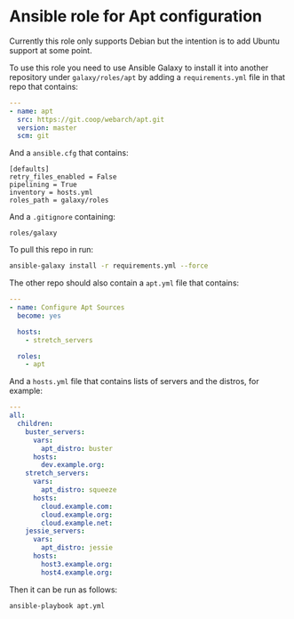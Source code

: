 # Ansible role for Apt configuration

Currently this role only supports Debian but the intention is to add Ubuntu support at some point.

To use this role you need to use Ansible Galaxy to install it into another repository under `galaxy/roles/apt` by adding a `requirements.yml` file in that repo that contains:

```yml
---
- name: apt
  src: https://git.coop/webarch/apt.git
  version: master
  scm: git
```

And a `ansible.cfg` that contains:

```
[defaults]
retry_files_enabled = False
pipelining = True
inventory = hosts.yml
roles_path = galaxy/roles

```

And a `.gitignore` containing:

```
roles/galaxy
```

To pull this repo in run:

```bash
ansible-galaxy install -r requirements.yml --force 
```

The other repo should also contain a `apt.yml` file that contains:

```yml
---
- name: Configure Apt Sources
  become: yes

  hosts:
    - stretch_servers

  roles:
    - apt
```

And a `hosts.yml` file that contains lists of servers and the distros, for example:

```yml
---
all:
  children:
    buster_servers:
      vars:
        apt_distro: buster
      hosts:
        dev.example.org:
    stretch_servers:
      vars:
        apt_distro: squeeze
      hosts:
        cloud.example.com:
        cloud.example.org:
        cloud.example.net:
    jessie_servers:
      vars:
        apt_distro: jessie
      hosts:
        host3.example.org:
        host4.example.org:
```

Then it can be run as follows:

```bash
ansible-playbook apt.yml 
```

